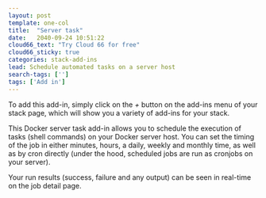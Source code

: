 ```yaml
---
layout: post
template: one-col
title:  "Server task"
date:   2040-09-24 10:51:22
cloud66_text: "Try Cloud 66 for free"
cloud66_sticky: true
categories: stack-add-ins
lead: Schedule automated tasks on a server host
search-tags: ['']
tags: ['Add in']
---
```


To add this add-in, simply click on the _+_ button on the add-ins menu of your stack page, which will show you a variety of add-ins for your stack.

This Docker server task add-in allows you to schedule the execution of tasks (shell commands) on your Docker server host. You can set the timing of the job in either minutes, hours, a daily, weekly and monthly time, as well as by cron directly (under the hood, scheduled jobs are run as cronjobs on your server).

Your run results (success, failure and any output) can be seen in real-time on the job detail page.